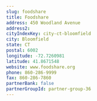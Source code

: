 ```yaml
---
slug: foodshare
title: Foodshare
address: 450 Woodland Avenue
address2: 
cityIndexKey: city-ct-bloomfield
city: Bloomfield
state: CT
postal: 6002
longitude: -72.7260981
latitude: 41.8671548
website: www.foodshare.org
phone: 860-286-9999
fax: 860-286-7860
partnerBank: false
partnerGroupId: partner-group-36
---
```

